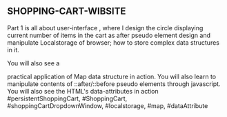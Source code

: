 ## SHOPPING-CART-WIBSITE

Part 1  is all about user-interface , where I design the circle displaying current number of items in the cart as after pseudo element  design and manipulate Localstorage of browser; how to store complex data structures in it.

You will also see a

 practical application of Map data structure in action.
You will also learn to manipulate contents of ::after/::before pseudo elements through javascript.
You will also see the HTML's data-attributes in action
#persistentShoppingCart, #ShoppingCart, #shoppingCartDropdownWindow, #localstorage, #map, #dataAttribute
